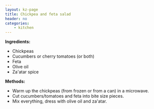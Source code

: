 ```yaml
---
layout: kz-page
title: Chickpea and feta salad
header: no
categories:
    - kitchen
---
```


**Ingredients:**

* Chickpeas
* Cucumbers or cherry tomatoes (or both)
* Feta
* Olive oil
* Za'atar spice

**Methods:**

* Warm up the chickpeas (from frozen or from a can) in a microwave.
* Cut cucumbers/tomatoes and feta into bite size pieces.
* Mix everything, dress with olive oil and za'atar.
